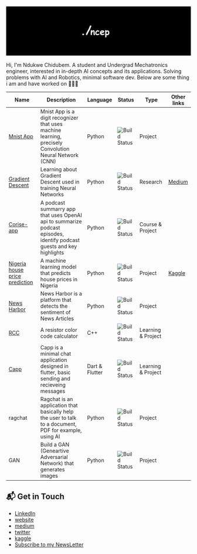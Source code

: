 ![Banner](/banner_c.png)

Hi, I'm Ndukwe Chidubem. A student and Undergrad Mechatronics engineer, interested in in-depth AI concepts and its applications.
Solving problems with AI and Robotics, minimal software dev.
Below are some thing i am and have worked on 💯👨‍💻


| Name             | Description          | Language | Status  | Type   | Other links |
|------------------|----------------------|----------|---------|--------|-------------|
| [Mnist App](https://duks31.github.io/mnist-app/) | Mnist App is a digit recognizer that uses machine learning, precisely Convolution Neural Network (CNN) | Python | ![Build Status](https://img.shields.io/badge/Done-brightgreen) | Project |
| [Gradient Descent](https://github.com/Duks31/gradeint-descent) | Learning about Gradient Descent used in training Neural Networks | Python  | ![Build Status](https://img.shields.io/badge/Done-brightgreen) | Research | [Medium](https://medium.com/@chidubemndukwe/understanding-gradient-descent-25233d783cb7)
| [Corise-app](https://github.com/Duks31/Corise--app) | A podcast summarry app that uses OpenAI api to summarize podcast episodes, identify podcast guests and key highlights | Python | ![Build Status](https://img.shields.io/badge/Done-brightgreen) | Course & Project |
| [Nigeria house price prediction](https://github.com/Duks31/nigeria-housing-prices-prediction---kaggle--) | A machine learning model that predicts house prices in Nigeria | Python | ![Build Status](https://img.shields.io/badge/Done-brightgreen) | Project | [Kaggle](https://www.kaggle.com/code/chidubemndukwe/predicting-nigeria-house-prices)
| [News Harbor](https://github.com/Duks31/news-harbor) | News Harbor is a platform that detects the sentiment of News Articles | Python | ![Build Status](https://img.shields.io/badge/Done-brightgreen) | Project |
| [RCC](https://github.com/Duks31/rcc--resistor-color-code-) | A resistor color code calculator | C++ | ![Build Status](https://img.shields.io/badge/Done-brightgreen) | Learning & Project |
| [Capp](https://github.com/Duks31/capp) | Capp is a minimal chat application designed in flutter, basic sending and recieveing messages | Dart & Flutter | ![Build Status](https://img.shields.io/badge/Done-brightgreen) | Learning & Project | 
| ragchat | Ragchat is an application that basically help the user to talk to a document, PDF for example, using AI | Python | ![Build Status](https://img.shields.io/badge/In%20progress-yellow) | Project | 
| GAN | Build a GAN (Geneartive Adversarial Network) that generates images | Python | ![Build Status](https://img.shields.io/badge/In%20progress-yellow) | Project |

## 📬 Get in Touch

- [LinkedIn](https://www.linkedin.com/in/chidubem-ndukwe-b8778920a/)
- [website](https://duks31.github.io/)
- [medium](https://medium.com/@chidubemndukwe)
- [twitter](https://x.com/ChidubemNdukwe)
- [kaggle](https://www.kaggle.com/chidubemndukwe)
- [Subscribe to my NewsLetter](https://ncep.substack.com/)